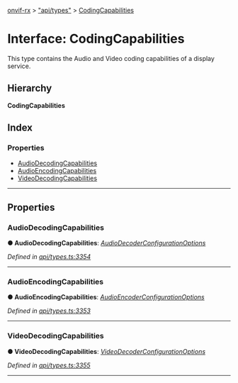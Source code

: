 [onvif-rx](../README.md) > ["api/types"](../modules/_api_types_.md) > [CodingCapabilities](../interfaces/_api_types_.codingcapabilities.md)

# Interface: CodingCapabilities

This type contains the Audio and Video coding capabilities of a display service.

## Hierarchy

**CodingCapabilities**

## Index

### Properties

* [AudioDecodingCapabilities](_api_types_.codingcapabilities.md#audiodecodingcapabilities)
* [AudioEncodingCapabilities](_api_types_.codingcapabilities.md#audioencodingcapabilities)
* [VideoDecodingCapabilities](_api_types_.codingcapabilities.md#videodecodingcapabilities)

---

## Properties

<a id="audiodecodingcapabilities"></a>

###  AudioDecodingCapabilities

**● AudioDecodingCapabilities**: *[AudioDecoderConfigurationOptions](_api_types_.audiodecoderconfigurationoptions.md)*

*Defined in [api/types.ts:3354](https://github.com/patrickmichalina/onvif-rx/blob/1596479/src/api/types.ts#L3354)*

___
<a id="audioencodingcapabilities"></a>

###  AudioEncodingCapabilities

**● AudioEncodingCapabilities**: *[AudioEncoderConfigurationOptions](_api_types_.audioencoderconfigurationoptions.md)*

*Defined in [api/types.ts:3353](https://github.com/patrickmichalina/onvif-rx/blob/1596479/src/api/types.ts#L3353)*

___
<a id="videodecodingcapabilities"></a>

###  VideoDecodingCapabilities

**● VideoDecodingCapabilities**: *[VideoDecoderConfigurationOptions](_api_types_.videodecoderconfigurationoptions.md)*

*Defined in [api/types.ts:3355](https://github.com/patrickmichalina/onvif-rx/blob/1596479/src/api/types.ts#L3355)*

___

